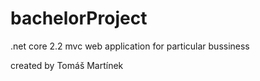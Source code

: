 # bachelorProject
.net core 2.2 mvc web application for particular bussiness

created by Tomáš Martínek
